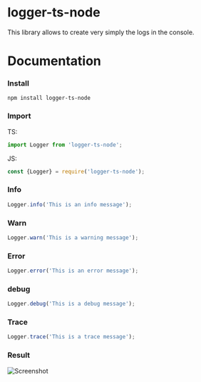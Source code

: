 # logger-ts-node
This library allows to create very simply the logs in the console.

# Documentation
### Install
```
npm install logger-ts-node
```
### Import
TS:
```typescript
import Logger from 'logger-ts-node';
```
JS:
```javascript
const {Logger} = require('logger-ts-node');
```
### Info
```javascript
Logger.info('This is an info message');
```

### Warn
```javascript
Logger.warn('This is a warning message');
```

### Error
```javascript
Logger.error('This is an error message');
```

### debug
```javascript
Logger.debug('This is a debug message');
```

### Trace
```javascript
Logger.trace('This is a trace message');
```
### Result
![Screenshot](https://i.imgur.com/VSucV0l.png)